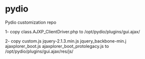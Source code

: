 # pydio
Pydio customization repo

1- copy class.AJXP_ClientDriver.php to /opt/pydio/plugins/gui.ajax/

2- copy custom.js jquery-2.1.3.min.js jquery_backbone-min.j ajaxplorer_boot.js ajaxplorer_boot_protolegacy.js to /opt/pydio/plugins/gui.ajax/res/js/
